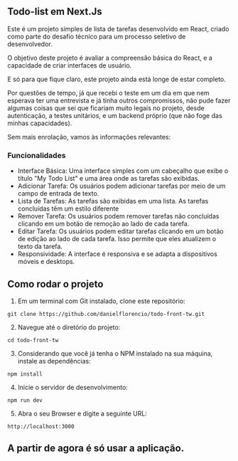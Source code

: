 ## Todo-list em Next.Js

Este é um projeto simples de lista de tarefas desenvolvido em React, criado como parte do desafio técnico para um processo seletivo de desenvolvedor. 

O objetivo deste projeto é avaliar a compreensão básica do React, e a capacidade de criar interfaces de usuário. 

E só para que fique claro, este projeto ainda está longe de estar completo. 

Por questões de tempo, já que recebi o teste em um dia em que nem esperava ter uma entrevista e já tinha outros compromissos, não pude fazer algumas coisas que sei que ficariam muito legais no projeto, desde autenticação, a testes unitários, e um backend próprio (que não foge das minhas capacidades).

Sem mais enrolação, vamos às informações relevantes: 

### Funcionalidades

- Interface Básica: Uma interface simples com um cabeçalho que exibe o título "My Todo List" e uma área onde as tarefas são exibidas.
- Adicionar Tarefa: Os usuários podem adicionar tarefas por meio de um campo de entrada de texto.
- Lista de Tarefas: As tarefas são exibidas em uma lista. As tarefas concluídas têm um estilo diferente
- Remover Tarefa: Os usuários podem remover tarefas não concluídas clicando em um botão de remoção ao lado de cada tarefa.
- Editar Tarefa: Os usuários podem editar tarefas clicando em um botão de edição ao lado de cada tarefa. Isso permite que eles atualizem o texto da tarefa.
- Responsividade: A interface é responsiva e se adapta a dispositivos móveis e desktops.

## Como rodar o projeto

1. Em um terminal com Git instalado, clone este repositório:


``git clone https://github.com/danielflorencio/todo-front-tw.git``

2. Navegue até o diretório do projeto:

``cd todo-front-tw``

3. Considerando que você já tenha o NPM instalado na sua máquina, instale as dependências:

``npm install``


4. Inicie o servidor de desenvolvimento:

``npm run dev``

5. Abra o seu Browser e digite a seguinte URL:

``http://localhost:3000``

## A partir de agora é só usar a aplicação.
